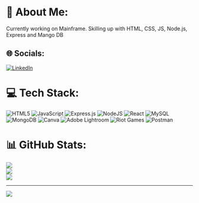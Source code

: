 # 💫 About Me:
Currently working on Mainframe. Skilling up with HTML, CSS, JS, Node.js, Express and Mango DB


## 🌐 Socials:
[![LinkedIn](https://img.shields.io/badge/LinkedIn-%230077B5.svg?logo=linkedin&logoColor=white)](https://www.linkedin.com/in/sanjay-r-b91a501a4/)

# 💻 Tech Stack:
![HTML5](https://img.shields.io/badge/html5-%23E34F26.svg?style=flat&logo=html5&logoColor=white) ![JavaScript](https://img.shields.io/badge/javascript-%23323330.svg?style=flat&logo=javascript&logoColor=%23F7DF1E) ![Express.js](https://img.shields.io/badge/express.js-%23404d59.svg?style=flat&logo=express&logoColor=%2361DAFB) ![NodeJS](https://img.shields.io/badge/node.js-6DA55F?style=flat&logo=node.js&logoColor=white) ![React](https://img.shields.io/badge/react-%2320232a.svg?style=flat&logo=react&logoColor=%2361DAFB) ![MySQL](https://img.shields.io/badge/mysql-4479A1.svg?style=flat&logo=mysql&logoColor=white) ![MongoDB](https://img.shields.io/badge/MongoDB-%234ea94b.svg?style=flat&logo=mongodb&logoColor=white) ![Canva](https://img.shields.io/badge/Canva-%2300C4CC.svg?style=flat&logo=Canva&logoColor=white) ![Adobe Lightroom](https://img.shields.io/badge/Adobe%20Lightroom-31A8FF.svg?style=flat&logo=Adobe%20Lightroom&logoColor=white) ![Riot Games](https://img.shields.io/badge/riotgames-D32936.svg?style=flat&logo=riotgames&logoColor=white) ![Postman](https://img.shields.io/badge/Postman-FF6C37?style=flat&logo=postman&logoColor=white)
# 📊 GitHub Stats:
![](https://github-readme-stats.vercel.app/api?username=S-JayRepo&theme=yeblu&hide_border=false&include_all_commits=false&count_private=true)<br/>
![](https://nirzak-streak-stats.vercel.app/?user=S-JayRepo&theme=yeblu&hide_border=false)<br/>
![](https://github-readme-stats.vercel.app/api/top-langs/?username=S-JayRepo&theme=yeblu&hide_border=false&include_all_commits=false&count_private=true&layout=compact)

---
[![](https://visitcount.itsvg.in/api?id=S-JayRepo&icon=7&color=7)](https://visitcount.itsvg.in)

<!-- Proudly created with GPRM ( https://gprm.itsvg.in ) -->
